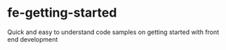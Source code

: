 # fe-getting-started
Quick and easy to understand code samples on getting started with front end development
